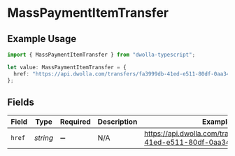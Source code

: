# MassPaymentItemTransfer

## Example Usage

```typescript
import { MassPaymentItemTransfer } from "dwolla-typescript";

let value: MassPaymentItemTransfer = {
  href: "https://api.dwolla.com/transfers/fa3999db-41ed-e511-80df-0aa34a9b2388",
};
```

## Fields

| Field                                                                 | Type                                                                  | Required                                                              | Description                                                           | Example                                                               |
| --------------------------------------------------------------------- | --------------------------------------------------------------------- | --------------------------------------------------------------------- | --------------------------------------------------------------------- | --------------------------------------------------------------------- |
| `href`                                                                | *string*                                                              | :heavy_minus_sign:                                                    | N/A                                                                   | https://api.dwolla.com/transfers/fa3999db-41ed-e511-80df-0aa34a9b2388 |